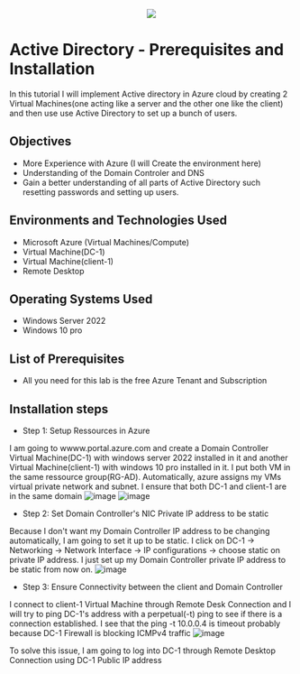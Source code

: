 <p align="center">
<img src="https://rb.gy/hdy7u" />
</p>

<h1>Active Directory - Prerequisites and Installation</h1>

In this tutorial I will implement Active directory in Azure cloud by creating 2 Virtual Machines(one acting like a server and the other one like the client) and then use use Active Directory to set up a bunch of users.

<h2>Objectives</h2>

-  More Experience with Azure (I will Create the environment here)
-  Understanding of the Domain Controler and DNS
-  Gain a better understanding of all parts of Active Directory such resetting passwords and setting up users.

<h2>Environments and Technologies Used</h2>

- Microsoft Azure (Virtual Machines/Compute)
- Virtual Machine(DC-1)
- Virtual Machine(client-1)
- Remote Desktop

<h2>Operating Systems Used</h2>

-  Windows Server 2022
-  Windows 10 pro

<h2>List of Prerequisites</h2>

-  All you need for this lab is the free Azure Tenant and Subscription

<h2>Installation steps</h2>

-  Step 1: Setup Ressources in Azure

I am going to wwww.portal.azure.com and create a Domain Controller Virtual Machine(DC-1) with windows server 2022 installed in it and another Virtual Machine(client-1) with windows 10 pro installed in it. I put both VM in the same ressource group(RG-AD). Automatically, azure assigns my VMs virtual private network and subnet. I ensure that both DC-1 and client-1 are in the same domain
![image](https://github.com/danielbangm/configure-ad/assets/22795502/64f6212d-f0bc-4de5-8299-431f36d936bf)
![image](https://github.com/danielbangm/configure-ad/assets/22795502/c907f100-b8a3-4b64-970b-b2c55c2b0b0b)

-  Step 2: Set Domain Controller's NIC Private IP address to be static

Because I don't want my Domain Controller IP address to be changing automatically, I am going to set it up to be static. I click on DC-1 -> Networking -> Network Interface -> IP configurations -> choose static on private IP address. I just set up my Domain Controller private IP address to be static from now on.
![image](https://github.com/danielbangm/configure-ad/assets/22795502/2459439d-9850-4d35-acb5-5905ecbc3482)

-  Step 3: Ensure Connectivity between the client and Domain Controller

I connect to client-1 Virtual Machine through Remote Desk Connection and I will try to ping DC-1's address with a perpetual(-t) ping to see if there is a connection established. I see that the ping -t 10.0.0.4 is timeout probably because DC-1 Firewall is blocking ICMPv4 traffic
![image](https://github.com/danielbangm/configure-ad/assets/22795502/ed15f1ee-52a4-4fa3-9252-61e6c882e090)

To solve this issue, I am going to log into DC-1 through Remote Desktop Connection using DC-1 Public IP address
